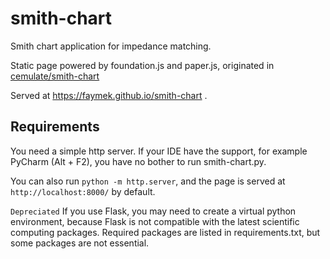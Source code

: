 # smith-chart

Smith chart application for impedance matching.

Static page powered by foundation.js and paper.js, originated in [cemulate/smith-chart](https://github.com/cemulate/smith-chart) 

Served at https://faymek.github.io/smith-chart .

## Requirements

You need a simple http server. If your IDE have the support, for example PyCharm (Alt + F2), you have no bother to run smith-chart.py.

You can also run `python -m http.server`, and the page is served at `http://localhost:8000/` by default.

`Depreciated` If you use Flask, you may need to create a virtual python environment, because Flask is not compatible with the latest scientific computing packages. Required packages are listed in requirements.txt, but some packages are not essential.

